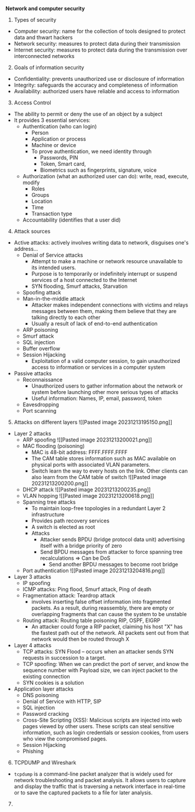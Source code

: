 **Network and computer security**
1. Types of security
- Computer security: name for the collection of tools designed to protect data and thwart hackers
- Network security: measures to protect data during their transmission
- Internet security:  measures to protect data during the transmission over interconnected networks
2. Goals of information security
- Confidentiality: prevents unauthorized use or disclosure of information
- Integrity: safeguards the accuracy and completeness of information
- Availability: authorized users have reliable and access to information
3. Access Control
- The ability to permit or deny the use of an object by a subject
- It provides 3 essential services:
	- Authentication (who can login)
		- Person
		- Application or process
		- Machine or device
		- To prove authentication, we need identity through
			- Passwords, PIN
			- Token, Smart card,
			- Biometrics such as fingerprints, signature, voice
	- Authorization (what an authorized user can do): write, read, execute, modify
		- Roles
		- Groups
		- Location
		- Time
		- Transaction type
	- Accountability (identifies that a user did)
4. Attack sources
- Active attacks: actively involves writing data to network, disguises one's address...
	- Denial of Service attacks
		- Attempt to make a machine or network resource unavailable to its intended users. 
		- Purpose is to temporarily or indefinitely interrupt or suspend services of a host connected to the Internet
		- SYN flooding, Smurf attacks, Starvation
	- Spoofing attack
	- Man-in-the-middle attack
		- Attacker makes independent connections with victims and relays messages between them, making them believe that they are talking directly to each other
		- Usually a result of lack of end-to-end authentication
	- ARP poisoning
	- Smurf attack
	- SQL injection
	- Buffer overflow
	- Session Hijacking
		- Exploitation of a valid computer session, to gain unauthorized access to information or services in a computer system
- Passive attacks
	- Reconnaissance
		- Unauthorized users to gather information about the network or system before launching other more serious types of attacks
		- Useful information: Names, IP, email, password, token
	- Eavesdropping
	- Port scanning
5. Attacks on different layers
![[Pasted image 20231213195150.png]]
- Layer 2 attacks
	- ARP spoofing
![[Pasted image 20231213200021.png]]
	- MAC flooding (poisoning)
		- MAC is 48-bit address: FFFF.FFFF.FFFF
		- The CAM table stores information such as MAC available on physical ports with associated VLAN parameters.
		- Switch learn the way to every hosts on the link. Other clients can also learn from the CAM table of switch
![[Pasted image 20231213200200.png]]
	- DHCP attack
![[Pasted image 20231213200235.png]]
	- VLAN hopping
![[Pasted image 20231213200618.png]]
	- Spanning tree attacks
		- To maintain loop-free topologies in a redundant Layer 2 infrastructure
		- Provides path recovery services
		- A switch is elected as root
		- Attacks
			- Attacker sends BPDU (bridge protocol data unit) advertising itself with a bridge priority of zero
			- Send BPDU messages from attacker to force spanning tree recalculations => Can be DoS
				- Send another BPDU messages to become root bridge
	- Port authentication
![[Pasted image 20231213204816.png]]
- Layer 3 attacks
	- IP spoofing
	- ICMP attacks: Ping flood, Smurf attack, Ping of death
	- Fragmentation attack: Teardrop attack
		- involves inserting false offset information into fragmented packets. As a result, during reassembly, there are empty or overlapping fragments that can cause the system to be unstable
	- Routing attack: Routing table poisoning RIP, OSPF, EIGRP
		- An attacker could forge a RIP packet, claiming his host "X" has the fastest path out of the network. All packets sent out from that network would then be routed through X
- Layer 4 attacks
	- TCP attacks: SYN Flood – occurs when an attacker sends SYN requests in succession to a target.
	- TCP spoofing: When we can predict the port of server, and know the sequence number with Payload size, we can inject packet to the existing connection
	- SYN cookies is a solution
- Application layer attacks
	- DNS poisoning
	- Denial of Service with HTTP, SIP
	- SQL injection
	- Password cracking
	- Cross-Site Scripting (XSS): Malicious scripts are injected into web pages viewed by other users. These scripts can steal sensitive information, such as login credentials or session cookies, from users who view the compromised pages.
	- Session Hijacking
	- Phishing
6. TCPDUMP and Wireshark
- `tcpdump` is a command-line packet analyzer that is widely used for network troubleshooting and packet analysis. It allows users to capture and display the traffic that is traversing a network interface in real-time or to save the captured packets to a file for later analysis.
7. 
